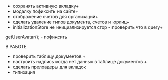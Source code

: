 - сохранять активную вкладку+
- модалку пофиксить на сайте+
- отображение счетов для организаций+
- сделать удаление типов документа, счетов и юрлиц+
- initializationStore не инициализируется стор - проверить что в query+

getUserAvatar(); - пофиксить

В РАБОТЕ 
- проверить таблицу документов +
- настроить надпись когда нет данных в таблице документов +
- сделать прелоадеры для вкладок
- типизация




